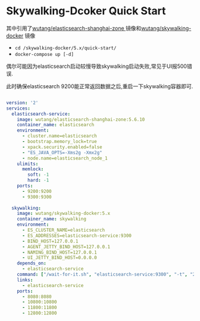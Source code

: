 # Skywalking-Dcoker Quick Start
其中引用了[wutang/elasticsearch-shanghai-zone ](https://hub.docker.com/r/wutang/elasticsearch-shanghai-zone/)镜像和[wutang/skywalking-docker](https://hub.docker.com/r/wutang/skywalking-docker/) 镜像

- ```cd /skywalking-docker/5.x/quick-start/```
- ```docker-compose up [-d]```

偶尔可能因为elasticsearch启动较慢导致skywalking启动失败,常见于UI报500错误.

此时确保elasticsearch 9200能正常返回数据之后,重启一下skywalking容器即可.

```yaml

version: '2'
services:
  elasticsearch-service:
    image: wutang/elasticsearch-shanghai-zone:5.6.10
    container_name: elasticsearch
    environment:
      - cluster.name=elasticsearch
      - bootstrap.memory_lock=true
      - xpack.security.enabled=false
      - "ES_JAVA_OPTS=-Xms2g -Xmx2g"
      - node.name=elasticsearch_node_1
    ulimits:
      memlock:
        soft: -1
        hard: -1
    ports:
      - 9200:9200
      - 9300:9300
  
  skywalking:
    image: wutang/skywalking-docker:5.x
    container_name: skywalking
    environment:
      - ES_CLUSTER_NAME=elasticsearch
      - ES_ADDRESSES=elasticsearch-service:9300
      - BIND_HOST=127.0.0.1
      - AGENT_JETTY_BIND_HOST=127.0.0.1
      - NAMING_BIND_HOST=127.0.0.1
      - UI_JETTY_BIND_HOST=0.0.0.0
    depends_on:
      - elasticsearch-service
    command: ["/wait-for-it.sh", "elasticsearch-service:9300", "-t", "20"]
    links:
      - elasticsearch-service
    ports:
      - 8080:8080
      - 10800:10800
      - 11800:11800
      - 12800:12800
      
```
